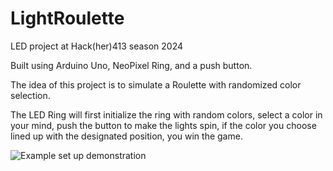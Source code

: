 # LightRoulette
LED project at Hack(her)413 season 2024

Built using Arduino Uno, NeoPixel Ring, and a push button.

The idea of this project is to simulate a Roulette with randomized color selection.

The LED Ring will first initialize the ring with random colors, select a color in your mind, push the button to make the lights spin, if the color you choose lined up with the designated position, you win the game.

![Example set up demonstration](/Set%20Up.heic)
